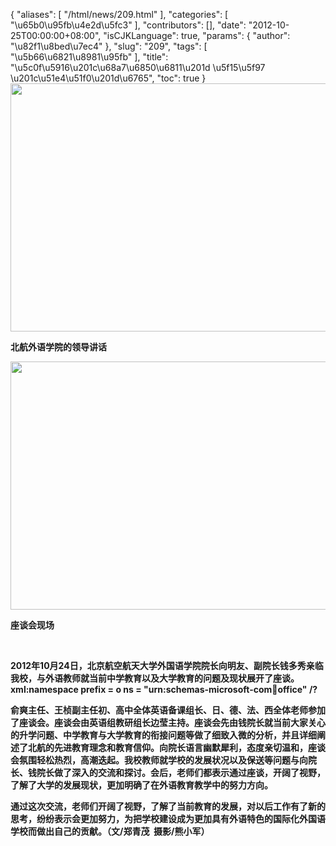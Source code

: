 {
    "aliases": [
        "/html/news/209.html"
    ],
    "categories": [
        "\u65b0\u95fb\u4e2d\u5fc3"
    ],
    "contributors": [],
    "date": "2012-10-25T00:00:00+08:00",
    "isCJKLanguage": true,
    "params": {
        "author": "\u82f1\u8bed\u7ec4"
    },
    "slug": "209",
    "tags": [
        "\u5b66\u6821\u8981\u95fb"
    ],
    "title": "\u5c0f\u5916\u201c\u68a7\u6850\u6811\u201d \u5f15\u5f97 \u201c\u51e4\u51f0\u201d\u6765",
    "toc": true
}
**<img
    src="https://cdn.tfls.online/mirror/full/c3b514d41f1a56871583534cc96e67c79b711e72.jpg"
    style="display:block;margin-left:auto;margin-right:auto;"
    decoding="async"
    fetchpriority="auto"
    loading="lazy"
    height="397"
    width="600"
/>**

**北航外语学院的领导讲话**

**<img
    src="https://cdn.tfls.online/mirror/full/8a6b3f846f3116656da99f999c075409a69d650b.jpg"
    style="display:block;margin-left:auto;margin-right:auto;"
    decoding="async"
    fetchpriority="auto"
    loading="lazy"
    height="397"
    width="600"
/>**

**座谈会现场**

 

**2012年10月24日，北京航空航天大学外国语学院院长向明友、副院长钱多秀亲临我校，与外语教师就当前中学教育以及大学教育的问题及现状展开了座谈。xml:namespace prefix = o ns = "urn:schemas-microsoft-com:office:office" /?**

**俞爽主任、王桢副主任初、高中全体英语备课组长、日、德、法、西全体老师参加了座谈会。座谈会由英语组教研组长边莹主持。座谈会先由钱院长就当前大家关心的升学问题、中学教育与大学教育的衔接问题等做了细致入微的分析，并且详细阐述了北航的先进教育理念和教育信仰。向院长语言幽默犀利，态度亲切温和，座谈会氛围轻松热烈，高潮迭起。我校教师就学校的发展状况以及保送等问题与向院长、钱院长做了深入的交流和探讨。会后，老师们都表示通过座谈，开阔了视野，了解了大学的发展现状，更加明确了在外语教育教学中的努力方向。** 

**通过这次交流，老师们开阔了视野，了解了当前教育的发展，对以后工作有了新的思考，纷纷表示会更加努力，为把学校建设成为更加具有外语特色的国际化外国语学校而做出自己的贡献。（文/郑青茂  摄影/熊小军）**

